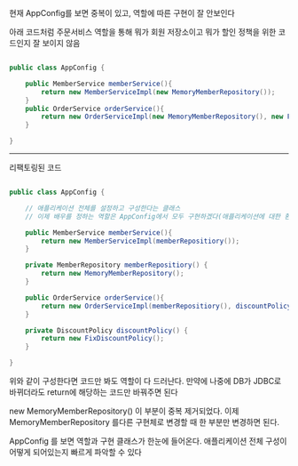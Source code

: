현재 AppConfig를 보면 중복이 있고, 역할에 따른 구현이 잘 안보인다

아래 코드처럼 주문서비스 역할을 통해 뭐가 회원 저장소이고 뭐가 할인 정책을 위한 코드인지 잘 보이지 않음

```java

public class AppConfig {

    public MemberService memberService(){
        return new MemberServiceImpl(new MemoryMemberRepository());
    }
    public OrderService orderService(){
        return new OrderServiceImpl(new MemoryMemberRepository(), new FixDiscountPolicy());
    }

}

```

---

리팩토링된 코드

```java

public class AppConfig {

    // 애플리케이션 전체를 설정하고 구성한다는 클래스
    // 이제 배우를 정하는 역할은 AppConfig에서 모두 구현하겠다(애플리케이션에 대한 환경구성)

    public MemberService memberService(){
        return new MemberServiceImpl(memberRepositiory());
    }

    private MemberRepository memberRepositiory() {
        return new MemoryMemberRepository();
    }

    public OrderService orderService(){
        return new OrderServiceImpl(memberRepositiory(), discountPolicy());
    }

    private DiscountPolicy discountPolicy() {
        return new FixDiscountPolicy();
    }

}

```

위와 같이 구성한다면 코드만 봐도 역할이 다 드러난다. 만약에 나중에 DB가 JDBC로 바뀌더라도 return에 해당하는 코드만 바꿔주면 된다

new MemoryMemberRepository() 이 부분이 중복 제거되었다.
이제 MemoryMemberRepository 를다른 구현체로 변경할 때 한 부분만 변경하면 된다.

AppConfig 를 보면 역할과 구현 클래스가 한눈에 들어온다. 애플리케이션 전체 구성이 어떻게 되어있는지
빠르게 파악할 수 있다






